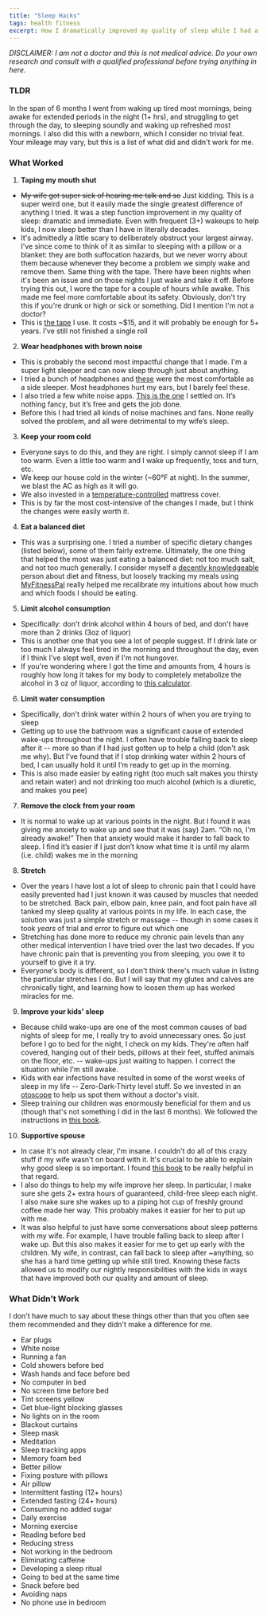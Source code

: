 ```yaml
---
title: "Sleep Hacks"
tags: health fitness
excerpt: How I dramatically improved my quality of sleep while I had a newborn.
---
```


_DISCLAIMER: I am not a doctor and this is not medical
advice. Do your own research and consult with a qualified professional
before trying anything in here._

### TLDR

In the span of 6 months I went from waking up tired most mornings, being awake
for extended periods in the night (1+ hrs), and struggling to get through the
day, to sleeping soundly and waking up refreshed most mornings. I also did this
with a newborn, which I consider no trivial feat. Your mileage may vary, but
this is a list of what did and didn't work for me.

### What Worked

1. **Taping my mouth shut**
* ~~My wife got super sick of hearing me talk and so~~ Just kidding. This is a super weird one, but it easily made the single greatest difference of
anything I tried. It was a step function improvement in my quality of sleep:
dramatic and immediate. Even with frequent (3+) wakeups to help kids, I now
sleep better than I have in literally decades.
* It's admittedly a little scary to deliberately obstruct your largest airway.
I've since come to think of it as similar to sleeping with a pillow or a
blanket: they are both suffocation hazards, but we never worry about them
because whenever they become a problem we simply wake and remove them. Same
thing with the tape. There have been nights when it's been an issue and on those
nights I just wake and take it off. Before trying this out, I wore the tape for
a couple of hours while awake. This made me feel more comfortable about its
safety. Obviously, don't try this if you're drunk or high or sick or something.
Did I mention I'm not a doctor?
* This is [the tape](https://www.amazon.com/gp/product/B00H2G4QM8) I use. It costs ~$15, and it will probably be enough for 5+
years. I’ve still not finished a single roll

2. **Wear headphones with brown noise**
* This is probably the second most impactful change that I made. I'm a super light
sleeper and can now sleep through just about anything.
* I tried a bunch of headphones and
  [these](https://www.amazon.com/gp/product/B07MH5JF3N) were the most comfortable as a side
sleeper. Most headphones hurt my ears, but I barely feel these.
* I also tried a few white noise apps. [This is the one](https://play.google.com/store/apps/details?id=com.amikulich.whitenoise&hl=en_US&gl=US) I settled on. It’s nothing
fancy, but it’s free and gets the job done.
* Before this I had tried all kinds of noise machines and fans. None really solved
the problem, and all were detrimental to my wife’s sleep.

3. **Keep your room cold**
* Everyone says to do this, and they are right. I simply cannot sleep if I am too
warm. Even a little too warm and I wake up frequently, toss and turn, etc.
* We keep our house cold in the winter (~60°F at night). In the summer, we blast the AC as high as it will go.
* We also invested in a
  [temperature-controlled](https://www.eightsleep.com/product/pod-pro-cover/) mattress cover.
* This is by far the most cost-intensive of the changes I made, but I think the changes
were easily worth it.

4. **Eat a balanced diet**
* This was a surprising one. I tried a number of specific dietary changes (listed
below), some of them fairly extreme. Ultimately, the one thing that helped the
most was just eating a balanced diet: not too much salt, and not too much
generally. I consider myself a [decently knowledgeable](/my-fish-oil-experiment) person about diet and
fitness, but loosely tracking my meals using
[MyFitnessPal](https://play.google.com/store/apps/details?id=com.myfitnesspal.android&hl=en_US&gl=US) really helped me
recalibrate my intuitions about how much and which foods I should be eating.

5. **Limit alcohol consumption**
* Specifically: don't drink alcohol within 4 hours of bed, and don't have more than 2 drinks (3oz of
liquor)
* This is another one that you see a lot of people suggest. If I
drink late or too much I always feel tired in the morning and throughout the
day, even if I think I've slept well, even if I'm not hungover.
* If you're wondering where I got the time and amounts from, 4 hours is roughly how long it takes for my body to completely metabolize the alcohol in 3 oz of liquor, according to [this
calculator](https://www.alcohol.org/bac-calculator/).

6. **Limit water consumption**
* Specifically, don't drink water within 2 hours of when you are trying to sleep
* Getting up to use the bathroom was a significant cause of extended wake-ups
throughout the night. I often have trouble falling back to sleep after it -- more
so than if I had just gotten up to help a child (don't ask me why). But I’ve found that if I stop
drinking water within 2 hours of bed, I can usually hold it until I’m ready to
get up in the morning.
* This is also made easier by eating right (too much salt makes you thirsty and retain water)
and not drinking too much alcohol (which is a diuretic, and makes you pee)

7. **Remove the clock from your room**
* It is normal to wake up at various points in the night. But I found it was
giving me anxiety to wake up and see that it was (say) 2am. “Oh no, I'm already
awake!” Then that anxiety would make it harder to fall back to sleep. I find it’s easier if I just don’t know what time it is until my alarm
(i.e. child) wakes me in the morning

8. **Stretch**
* Over the years I have lost a lot of sleep to chronic pain that I could have
  easily prevented had I just known it was caused by muscles that needed to be stretched. Back
  pain, elbow pain, knee pain, and foot pain have all tanked my sleep quality at
  various points in my life. In each case, the solution was just a simple
  stretch or massage -- though in some cases it took _years_ of trial and error
  to figure out which one
* Stretching has done more to reduce my chronic pain levels than any other
  medical intervention I have tried over the last two decades. If you have
  chronic pain that is preventing you from sleeping, you owe it to yourself to
  give it a try.
* Everyone's body is different, so I don't think there's much value in listing
  the particular stretches I do. But I will say that my glutes and calves are
chronically tight, and learning how to loosen them up has worked miracles for me.

9. **Improve your kids' sleep**
* Because child wake-ups are one of the most common causes of bad nights of
  sleep for me, I really try to avoid unnecessary ones. So just before I go to
  bed for the night, I check on my kids. They're often half covered, hanging out
  of their beds, pillows at their feet, stuffed animals on the floor, etc.
  -- wake-ups just waiting to happen. I correct the situation while I'm still awake.
* Kids with ear infections have resulted in some of the worst weeks of sleep in
  my life -- Zero-Dark-Thirty level stuff. So we invested in an
  [otoscope](https://www.amazon.com/5th-Generation-Mom-LED-Otoscope/dp/B07YP2QP42)
  to help us spot them without a doctor's visit.
* Sleep training our children was enormously beneficial for them and us (though
  that's not something I did in the last 6 months). We followed the instructions
  in [this book](https://www.amazon.com/Solve-Your-Childs-Sleep-Problems/dp/0743201639).


10. **Supportive spouse**
* In case it's not already clear, I'm insane. I couldn't do all of this crazy
stuff if my wife wasn't on board with it. It's crucial to be
able to explain why good sleep is so important. I found [this
book](https://www.audible.com/pd/Why-We-Sleep-Audiobook/B0752ZQR33) to be really
helpful in that regard.
* I also do things to help my wife improve her sleep. In particular, I
make sure she gets 2+ extra hours of guaranteed, child-free sleep each
night. I also make sure she wakes up to a piping hot cup of freshly ground coffee made her way.
This probably makes it easier for her to put up with me.
* It was also helpful to just have some conversations about sleep patterns with
  my wife. For
example, I have trouble falling back to sleep after I wake up. But this also
makes it easier for me to get up early with the children. My wife, in contrast, can
fall back to sleep after ~anything, so she has a hard time getting up
while still tired. Knowing these facts allowed us to modify our nightly
responsibilities with the kids in ways that have improved both our quality and amount
of sleep.

### What Didn't Work
I don't have much to say about these things other than that you often see them
recommended and they didn't make a difference for me.

* Ear plugs
* White noise
* Running a fan
* Cold showers before bed
* Wash hands and face before bed
* No computer in bed
* No screen time before bed
* Tint screens yellow
* Get blue-light blocking glasses
* No lights on in the room
* Blackout curtains
* Sleep mask
* Meditation
* Sleep tracking apps
* Memory foam bed
* Better pillow
* Fixing posture with pillows
* Air pillow
* Intermittent fasting (12+ hours)
* Extended fasting (24+ hours)
* Consuming no added sugar
* Daily exercise
* Morning exercise
* Reading before bed
* Reducing stress
* Not working in the bedroom
* Eliminating caffeine
* Developing a sleep ritual
* Going to bed at the same time
* Snack before bed
* Avoiding naps
* No phone use in bedroom
